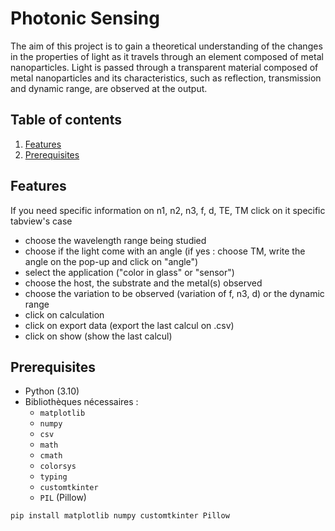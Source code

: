 # Photonic Sensing

The aim of this project is to gain a theoretical understanding of the changes in the properties of light as it travels through an element composed of metal nanoparticles. 
Light is passed through a transparent material composed of metal nanoparticles and its characteristics, such as reflection, transmission and dynamic range, are observed at the output.

## Table of contents

1. [Features](#features)
2. [Prerequisites](#prerequisites)

## Features

If you need specific information on n1, n2, n3, f, d, TE, TM click on it specific tabview's case

- choose the wavelength range being studied
- choose if the light come with an angle (if yes : choose TM, write the angle on the pop-up and click on "angle")
- select the application ("color in glass" or "sensor")
- choose the host, the substrate and the metal(s) observed
- choose the variation to be observed (variation of f, n3, d) or the dynamic range
- click on calculation
- click on export data (export the last calcul on .csv)
- click on show (show the last calcul)

## Prerequisites

- Python (3.10)
- Bibliothèques nécessaires :
  - `matplotlib`
  - `numpy`
  - `csv`
  - `math`
  - `cmath`
  - `colorsys`
  - `typing`
  - `customtkinter`
  - `PIL` (Pillow)

```bash
pip install matplotlib numpy customtkinter Pillow
